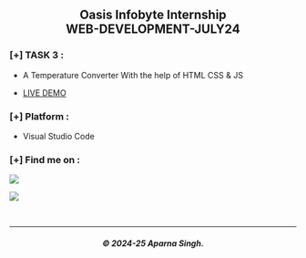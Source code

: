 <h2 align="center"> Oasis Infobyte Internship</br>WEB-DEVELOPMENT-JULY24 </h2>

### [+] TASK 3 :

- A Temperature Converter With the help of HTML CSS & JS

- <a href="https://as2509x-oibsip.netlify.app/task-3/">LIVE DEMO </a>

### [+] Platform :

- Visual Studio Code

### [+] Find me on :

<a href="https://www.linkedin.com/in/as2509x/" target="_blank"><img src="https://img.shields.io/badge/LinkedIN-AS2509X-blue?style=for-the-badge&logo=linkedin"></a>

<a href="mailto:aparnasingh2509@gmail.com" target="_blank"><img src="https://img.shields.io/badge/Gmail-aparnasingh2509-blue?style=for-the-badge&logo=gmail"></a>

</br>

---

<h5 align='center'>© 2024-25 Aparna Singh.</h5>
